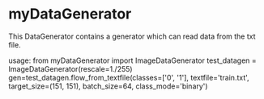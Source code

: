 # myDataGenerator
This DataGenerator contains a generator which can read data from the txt file.



usage:
from myDataGenerator import ImageDataGenerator
test_datagen = ImageDataGenerator(rescale=1./255)
gen=test_datagen.flow_from_textfile(classes=['0', '1'],
        textfile='train.txt',
        target_size=(151, 151),
        batch_size=64,
        class_mode='binary')

